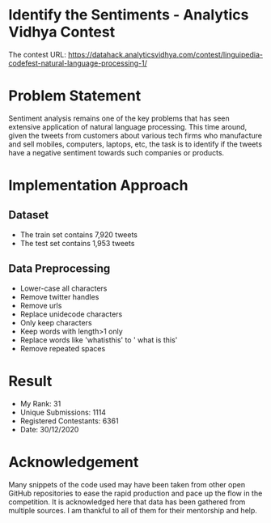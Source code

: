 # Identify the Sentiments - Analytics Vidhya Contest

The contest URL: https://datahack.analyticsvidhya.com/contest/linguipedia-codefest-natural-language-processing-1/

# Problem Statement
Sentiment analysis remains one of the key problems that has seen extensive application of natural language processing. This time around, given the tweets from customers about various tech firms who manufacture and sell mobiles, computers, laptops, etc, the task is to identify if the tweets have a negative sentiment towards such companies or products.

# Implementation Approach

## Dataset

- The train set contains 7,920 tweets
- The test set contains 1,953 tweets

## Data Preprocessing 

- Lower-case all characters
- Remove twitter handles
- Remove urls
- Replace unidecode characters
- Only keep characters
- Keep words with length>1 only
- Replace words like 'whatisthis' to ' what is this'
- Remove repeated spaces

# Result

- My Rank: 31
- Unique Submissions: 1114 
- Registered Contestants: 6361
- Date: 30/12/2020

# Acknowledgement

Many snippets of the code used may have been taken from other open GitHub repositories to ease the rapid production and pace up the flow in the competition. It is acknowledged here that data has been gathered from multiple sources. I am thankful to all of them for their mentorship and help.
